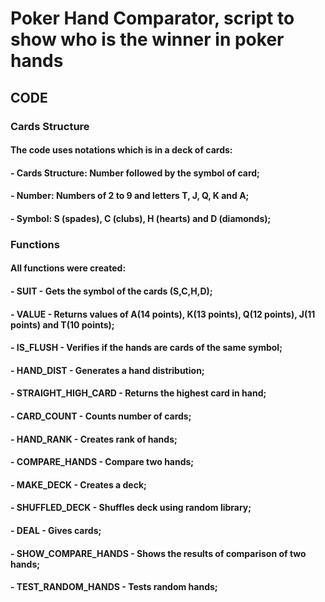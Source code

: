 # Poker Hand Comparator, script to show who is the winner in poker hands

## CODE

### Cards Structure
#### The code uses notations which is in a deck of cards:
#### - Cards Structure: Number followed by the symbol of card;
#### - Number: Numbers of 2 to 9 and letters T, J, Q, K and A;
#### - Symbol: S (spades), C (clubs), H (hearts) and D (diamonds);

### Functions
#### All functions were created:
#### - SUIT - Gets the symbol of the cards (S,C,H,D);
#### - VALUE - Returns values of A(14 points), K(13 points), Q(12 points), J(11 points) and T(10 points); 
#### - IS_FLUSH - Verifies if the hands are cards of the same symbol;
#### - HAND_DIST - Generates a hand distribution;
#### - STRAIGHT_HIGH_CARD - Returns the highest card in hand;
#### - CARD_COUNT - Counts number of cards;
#### - HAND_RANK - Creates rank of hands;
#### - COMPARE_HANDS - Compare two hands;
#### - MAKE_DECK - Creates a deck;
#### - SHUFFLED_DECK - Shuffles deck using random library;
#### - DEAL - Gives cards;
#### - SHOW_COMPARE_HANDS - Shows the results of comparison of two hands;
#### - TEST_RANDOM_HANDS - Tests random hands;

